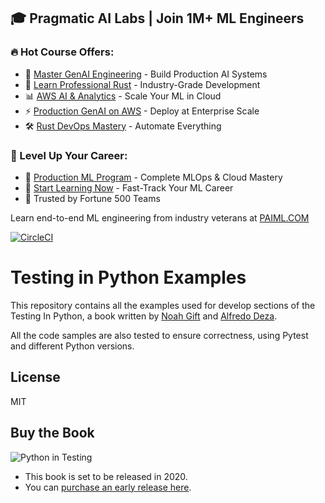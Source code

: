 ## 🎓 Pragmatic AI Labs | Join 1M+ ML Engineers

### 🔥 Hot Course Offers:
* 🤖 [Master GenAI Engineering](https://ds500.paiml.com/learn/course/0bbb5/) - Build Production AI Systems
* 🦀 [Learn Professional Rust](https://ds500.paiml.com/learn/course/g6u1k/) - Industry-Grade Development
* 📊 [AWS AI & Analytics](https://ds500.paiml.com/learn/course/31si1/) - Scale Your ML in Cloud
* ⚡ [Production GenAI on AWS](https://ds500.paiml.com/learn/course/ehks1/) - Deploy at Enterprise Scale
* 🛠️ [Rust DevOps Mastery](https://ds500.paiml.com/learn/course/ex8eu/) - Automate Everything

### 🚀 Level Up Your Career:
* 💼 [Production ML Program](https://paiml.com) - Complete MLOps & Cloud Mastery
* 🎯 [Start Learning Now](https://ds500.paiml.com) - Fast-Track Your ML Career
* 🏢 Trusted by Fortune 500 Teams

Learn end-to-end ML engineering from industry veterans at [PAIML.COM](https://paiml.com)

[![CircleCI](https://circleci.com/gh/paiml/testing-in-python.svg?style=svg)](https://circleci.com/gh/paiml/testing-in-python)
# Testing in Python Examples

This repository contains all the examples used for develop sections of the Testing In Python, a book written by [Noah Gift](https://noahgift.com/) and [Alfredo Deza](https://www.alfredodeza.com/).

All the code samples are also tested to ensure correctness, using Pytest and
different Python versions.

## License

MIT

## Buy the Book

![Python in Testing](https://d2sofvawe08yqg.cloudfront.net/testinginpython/hero2x?1579007318)

* This book is set to be released in 2020.  
* You can [purchase an early release here](https://leanpub.com/testinginpython).
